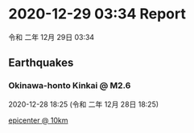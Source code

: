 # 2020-12-29 03:34 Report
令和 二年 12月 29日 03:34

## Earthquakes
### Okinawa-honto Kinkai @ M2.6
2020-12-28 18:25 (令和 二年 12月 28日 18:25)
  
[epicenter @ 10km](https://www.google.com/maps/place/27°06'00%22+127°54'00%22/@27.1,127.9,17z/data=!3m1!4b1!4m5!3m4!1s0x0:0x0!8m2!3d27.1!4d127.9)
